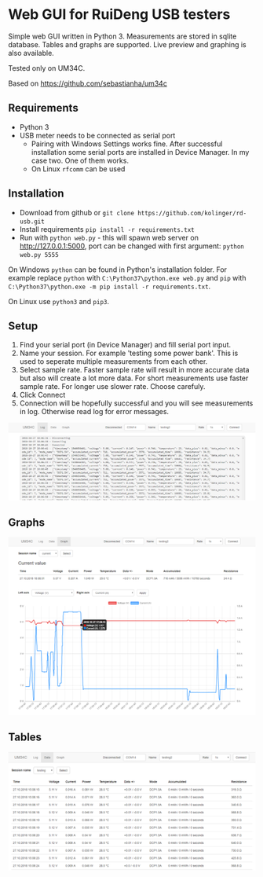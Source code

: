 Web GUI for RuiDeng USB testers
==

Simple web GUI written in Python 3. Measurements are stored in sqlite database. Tables and graphs are supported. 
Live preview and graphing is also available.

Tested only on UM34C.

Based on https://github.com/sebastianha/um34c


Requirements
--
- Python 3
- USB meter needs to be connected as serial port
    - Pairing with Windows Settings works fine. After successful installation some serial ports are 
    installed in Device Manager. In my case two. One of them works.
    - On Linux `rfcomm` can be used


Installation
--
- Download from github or `git clone https://github.com/kolinger/rd-usb.git`
- Install requirements `pip install -r requirements.txt`
- Run with `python web.py` - this will spawn web server on http://127.0.0.1:5000, port can be changed 
with first argument: `python web.py 5555`

On Windows `python` can be found in Python's installation folder. 
For example replace `python` with `C:\Python37\python.exe web.py` 
and `pip` with `C:\Python37\python.exe -m pip install -r requirements.txt`.

On Linux use `python3` and `pip3`.

Setup
--

1. Find your serial port (in Device Manager) and fill serial port input.
2. Name your session. For example 'testing some power bank'. This is 
used to seperate multiple measurements from each other.
3. Select sample rate. Faster sample rate will result in more accurate data but also
will create a lot more data. For short measurements use faster sample rate. For longer 
use slower rate. Choose carefuly.
4. Click Connect
5. Connection will be hopefully successful and you will see measurements in log. 
Otherwise read log for error messages.

![setup](screenshots/setup.png)

Graphs
--

![tables](screenshots/graphs.png)

Tables
--

![tables](screenshots/tables.png)
